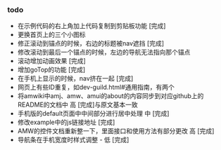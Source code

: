 ### todo
*   在示例代码的右上角加上代码复制到剪贴板功能	[完成]
*   更换首页上的三个小图标
*   修正滚动到锚点的时候，右边的标题被nav遮挡	[完成]
*   修改滚动到最后一个锚点的时候，左边的导航无法指向那个锚点 
*   滚动增加动画效果	[完成]
*   增加goTop的功能	[完成]
*   在手机上显示的时候，nav挤在一起	[完成]
*   网页上有些ID重复，如dev-guild.html#通用指南，有两个
*   将amwiki中amj、amw、amui的about的内容同步到对应github上的README的文档中 高	[完成]与原文基本一致
*   手机版的default页面中中间部分进行居中处理 中	[完成]
*   修改example中的js链接地址	[完成]
*   AMW的控件文档重新整一下，里面接口和使用方法有部分更改 高	[完成]
*   导航条在手机宽度时样式调整 - 低	[完成]